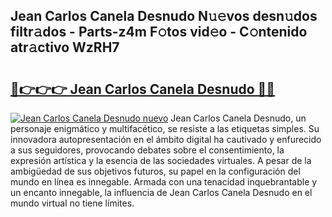 ## Jean Carlos Canela Desnudo N𝚞𝚎vos desn𝚞dos filtr𝚊dos - Parts-z4m F𝚘tos vid𝚎o - C𝚘ntenido atr𝚊ctivo WzRH7

# <h2><a href="http://mb4xgo.tromn.icu/?c=Jean+Carlos+Canela+Desnudo">🔗👉👉👉 Jean Carlos Canela Desnudo 🔗🔗</a></h2>

[![Jean Carlos Canela Desnudo nuevo](https://i.imgur.com/pEAQMta.gif)](http://mb4xgo.tromn.icu/?c=Jean+Carlos+Canela+Desnudo)
Jean Carlos Canela Desnudo, un personaje enigmático y multifacético, se resiste a las etiquetas simples. Su innovadora autopresentación en el ámbito digital ha cautivado y enfurecido a sus seguidores, provocando debates sobre el consentimiento, la expresión artística y la esencia de las sociedades virtuales. A pesar de la ambigüedad de sus objetivos futuros, su papel en la configuración del mundo en línea es innegable. Armada con una tenacidad inquebrantable y un encanto innegable, la influencia de Jean Carlos Canela Desnudo en el mundo virtual no tiene límites.

